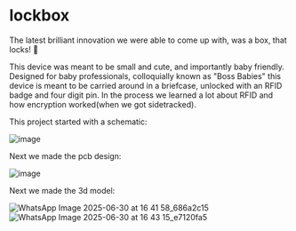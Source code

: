 # lockbox

The latest brilliant innovation we were able to come up with, was a box, that locks! 🤯

This device was meant to be small and cute, and importantly baby friendly. Designed for baby professionals, colloquially known as "Boss Babies" this device is meant to be carried around in a briefcase, unlocked with an RFID badge and four digit pin. In the process we learned a lot about RFID and how encryption worked(when we got sidetracked).

This project started with a schematic:

![image](https://github.com/user-attachments/assets/8ed58b80-a45d-45eb-8ce5-4d75c79edde4)

Next we made the pcb design:

![image](https://github.com/user-attachments/assets/0cbdb324-de1b-4835-bd16-38dd39ae2a44)

Next we made the 3d model:

![WhatsApp Image 2025-06-30 at 16 41 58_686a2c15](https://github.com/user-attachments/assets/6e161234-309c-439c-a3ef-d5df06a91b16)
![WhatsApp Image 2025-06-30 at 16 43 15_e7120fa5](https://github.com/user-attachments/assets/f15be004-f8e5-4dc4-b7af-850befc7d7c6)
